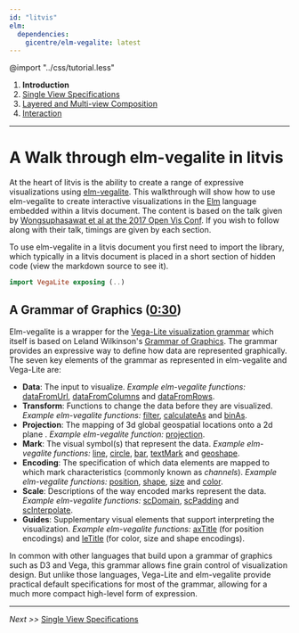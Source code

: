 ```yaml
---
id: "litvis"
elm:
  dependencies:
    gicentre/elm-vegalite: latest
---
```


@import "../css/tutorial.less"

1.  **Introduction**
1.  [Single View Specifications](elmVegaliteWalkthrough2.md)
1.  [Layered and Multi-view Composition](elmVegaliteWalkthrough3.md)
1.  [Interaction](elmVegaliteWalkthrough4.md)

---

# A Walk through elm-vegalite in litvis

At the heart of litvis is the ability to create a range of expressive visualizations using [elm-vegalite](https://github.com/gicentre/elm-vegalite). This walkthrough will show how to use elm-vegalite to create interactive visualizations in the [Elm](http://elm-lang.org) language embedded within a litvis document. The content is based on the talk given by [Wongsuphasawat et al at the 2017 Open Vis Conf](https://youtu.be/9uaHRWj04D4). If you wish to follow along with their talk, timings are given by each section.

To use elm-vegalite in a litvis document you first need to import the library, which typically in a litvis document is placed in a short section of hidden code (view the markdown source to see it).

```elm {l=hidden}
import VegaLite exposing (..)
```

## A Grammar of Graphics ([0:30](https://youtu.be/9uaHRWj04D4?t=30s))

Elm-vegalite is a wrapper for the [Vega-Lite visualization grammar](https://vega.github.io) which itself is based on Leland Wilkinson's [Grammar of Graphics](http://www.springer.com/gb/book/9780387245447). The grammar provides an expressive way to define how data are represented graphically. The seven key elements of the grammar as represented in elm-vegalite and Vega-Lite are:

- **Data**: The input to visualize. _Example elm-vegalite functions:_ [dataFromUrl](http://package.elm-lang.org/packages/gicentre/elm-vegalite/latest/VegaLite#dataFromUrl), [dataFromColumns](http://package.elm-lang.org/packages/gicentre/elm-vegalite/latest/VegaLite#dataFromColumns) and [dataFromRows](http://package.elm-lang.org/packages/gicentre/elm-vegalite/latest/VegaLite#dataFromRows).
- **Transform**: Functions to change the data before they are visualized. _Example elm-vegalite functions:_ [filter](http://package.elm-lang.org/packages/gicentre/elm-vegalite/latest/VegaLite#filter), [calculateAs](http://package.elm-lang.org/packages/gicentre/elm-vegalite/latest/VegaLite#calculateAs) and [binAs](http://package.elm-lang.org/packages/gicentre/elm-vegalite/latest/VegaLite#binAs).
- **Projection**: The mapping of 3d global geospatial locations onto a 2d plane . _Example elm-vegalite function:_ [projection](http://package.elm-lang.org/packages/gicentre/elm-vegalite/latest/VegaLite#projection).
- **Mark**: The visual symbol(s) that represent the data. _Example elm-vegalite functions:_ [line](http://package.elm-lang.org/packages/gicentre/elm-vegalite/latest/VegaLite#line), [circle](http://package.elm-lang.org/packages/gicentre/elm-vegalite/latest/VegaLite#circle), [bar](http://package.elm-lang.org/packages/gicentre/elm-vegalite/latest/VegaLite#bar), [textMark](http://package.elm-lang.org/packages/gicentre/elm-vegalite/latest/VegaLite#textMark) and [geoshape](http://package.elm-lang.org/packages/gicentre/elm-vegalite/latest/VegaLite#geoshape).
- **Encoding**: The specification of which data elements are mapped to which mark characteristics (commonly known as _channels_). _Example elm-vegalite functions:_ [position](http://package.elm-lang.org/packages/gicentre/elm-vegalite/latest/VegaLite#position), [shape](http://package.elm-lang.org/packages/gicentre/elm-vegalite/latest/VegaLite#shape), [size](http://package.elm-lang.org/packages/gicentre/elm-vegalite/latest/VegaLite#size) and [color](http://package.elm-lang.org/packages/gicentre/elm-vegalite/latest/VegaLite#color).
- **Scale**: Descriptions of the way encoded marks represent the data. _Example elm-vegalite functions:_ [scDomain](http://package.elm-lang.org/packages/gicentre/elm-vegalite/latest/VegaLite#scDomain), [scPadding](http://package.elm-lang.org/packages/gicentre/elm-vegalite/latest/VegaLite#scPadding) and [scInterpolate](http://package.elm-lang.org/packages/gicentre/elm-vegalite/latest/VegaLite#scInterpolate).
- **Guides**: Supplementary visual elements that support interpreting the visualization. _Example elm-vegalite functions:_ [axTitle](http://package.elm-lang.org/packages/gicentre/elm-vegalite/latest/VegaLite#axTitle) (for position encodings) and [leTitle](http://package.elm-lang.org/packages/gicentre/elm-vegalite/latest/VegaLite#leTitle) (for color, size and shape encodings).

In common with other languages that build upon a grammar of graphics such as D3 and Vega, this grammar allows fine grain control of visualization design. But unlike those languages, Vega-Lite and elm-vegalite provide practical default specifications for most of the grammar, allowing for a much more compact high-level form of expression.

---

_Next >>_ [Single View Specifications](elmVegaliteWalkthrough2.md)

